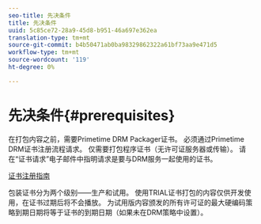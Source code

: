 ```yaml
---
seo-title: 先决条件
title: 先决条件
uuid: 5c85ce72-28a9-45d8-b951-46a697e362ea
translation-type: tm+mt
source-git-commit: b4b50471ab0ba98329862322a61bf73aa9e471d5
workflow-type: tm+mt
source-wordcount: '119'
ht-degree: 0%

---
```



# 先决条件{#prerequisites}

在打包内容之前，需要Primetime DRM Packager证书。 必须通过Primetime DRM证书注册流程请求。 仅需要打包程序证书（无许可证服务器或传输）。 请在“证书请求”电子邮件中指明请求是要与DRM服务一起使用的证书。

[证书注册指南](../../digital-rights-management/certificate-enrollment-guide/about-certs.md)

包装证书分为两个级别——生产和试用。 使用TRIAL证书打包的内容仅供开发使用，在证书过期后将不会播放。 为试用版内容颁发的所有许可证的最大硬编码策略到期日期将等于证书的到期日期（如果未在DRM策略中设置）。
